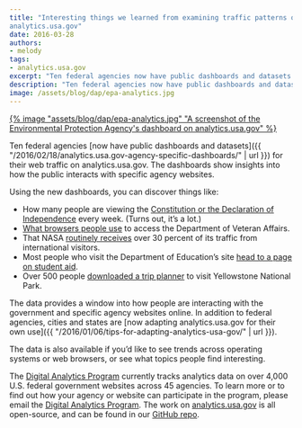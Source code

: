 ```yaml
---
title: "Interesting things we learned from examining traffic patterns on
analytics.usa.gov"
date: 2016-03-28
authors:
- melody
tags:
- analytics.usa.gov
excerpt: "Ten federal agencies now have public dashboards and datasets for their web traffic on analytics.usa.gov. The dashboards show insights into how the public interacts with specific agency websites."
description: "Ten federal agencies now have public dashboards and datasets for their web traffic on analytics.usa.gov. The dashboards show insights into how the public interacts with specific agency websites."
image: /assets/blog/dap/epa-analytics.jpg
---
```


[{% image "assets/blog/dap/epa-analytics.jpg" "A screenshot of the Environmental Protection Agency's dashboard on analytics.usa.gov" %}](https://analytics.usa.gov/environmental-protection-agency/)

Ten federal agencies [now have public dashboards and datasets]({{ "/2016/02/18/analytics.usa.gov-agency-specific-dashboards/" | url }}) for their web traffic on analytics.usa.gov. The dashboards show insights into how the public interacts with specific agency websites.

Using the new dashboards, you can discover things like:

-   How many people are viewing the [Constitution or the Declaration of Independence](https://analytics.usa.gov/national-archives-records-administration/) every week. (Turns out, it’s a lot.)
-   [What browsers people use](https://analytics.usa.gov/veterans-affairs/) to access the Department of Veteran Affairs.
-   That NASA [routinely receives](https://analytics.usa.gov/national-aeronautics-space-administration/) over 30 percent of its traffic from international visitors.
-   Most people who visit the Department of Education’s site [head to a page on student aid](https://analytics.usa.gov/education/).
-   Over 500 people [downloaded a trip planner](http://www.nps.gov/yell/planyourvisit/upload/16Trip_planner_FINAL_web.pdf) to visit Yellowstone National Park.

The data provides a window into how people are interacting with the government and specific agency websites online. In addition to federal agencies, cities and states are [now adapting analytics.usa.gov for their own use]({{ "/2016/01/06/tips-for-adapting-analytics-usa-gov/" | url }}).

The data is also available if you’d like to see trends across operating systems or web browsers, or see what topics people find interesting.

The [Digital Analytics Program](http://www.digitalgov.gov/services/dap/) currently tracks analytics data on over 4,000 U.S. federal government websites across 45 agencies. To learn more or to find out how your agency or website can participate in the program, please email the [Digital Analytics Program](mailto:dap@support.digitalgov.gov). The work on [analytics.usa.gov](https://analytics.usa.gov/) is all open-source, and can be found in our [GitHub repo](https://github.com/18F/analytics.usa.gov).
